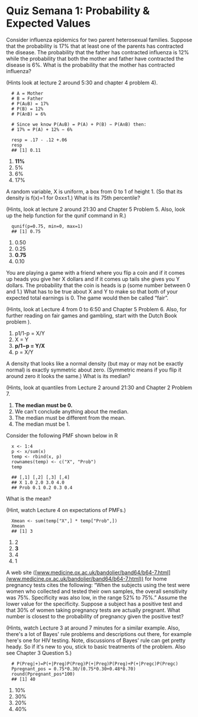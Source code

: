 # Quiz Semana 1: Probability & Expected Values

Consider influenza epidemics for two parent heterosexual families. Suppose that the probability is 17% that at least one of the parents has contracted the disease. The probability that the father has contracted influenza is 12% while the probability that both the mother and father have contracted the disease is 6%. What is the probability that the mother has contracted influenza?

(Hints look at lecture 2 around 5:30 and chapter 4 problem 4).

```RScript
  # A = Mother
  # B = Father
  # P(A∪B) = 17%
  # P(B) = 12%
  # P(A∩B) = 6%

  # Since we know P(A∪B) = P(A) + P(B) − P(A∩B) then:
  # 17% = P(A) + 12% − 6%

  resp = .17 - .12 +.06
  resp
  ## [1] 0.11
```

1. **11%**
2. 5%
3. 6%
4. 17%

A random variable, X is uniform, a box from 0 to 1 of height 1. (So that its density is f(x)=1 for 0≤x≤1.) What is its 75th percentile?

(Hints, look at lecture 2 around 21:30 and Chapter 5 Problem 5. Also, look up the help function for the qunif command in R.)

```RScript
  qunif(p=0.75, min=0, max=1)
  ## [1] 0.75
```

1. 0.50
2. 0.25
3. **0.75**
4. 0.10

You are playing a game with a friend where you flip a coin and if it comes up heads you give her X dollars and if it comes up tails she gives you Y dollars. The probability that the coin is heads is p (some number between 0 and 1.) What has to be true about X and Y to make so that both of your expected total earnings is 0. The game would then be called “fair”.

(Hints, look at Lecture 4 from 0 to 6:50 and Chapter 5 Problem 6. Also, for further reading on fair games and gambling, start with the Dutch Book problem ).

1. p1/1-p = X/Y
2. X = Y
3. **p/1−p = Y/X**
4. p = X/Y

A density that looks like a normal density (but may or may not be exactly normal) is exactly symmetric about zero. (Symmetric means if you flip it around zero it looks the same.) What is its median?

(Hints, look at quantiles from Lecture 2 around 21:30 and Chapter 2 Problem 7.

1. **The median must be 0.**
2. We can't conclude anything about the median.
3. The median must be different from the mean.
4. The median must be 1.

Consider the following PMF shown below in R

```RScript
  x <- 1:4
  p <- x/sum(x)
  temp <- rbind(x, p)
  rownames(temp) <- c("X", "Prob")
  temp
```

```RScript
  ## [,1] [,2] [,3] [,4]
  ## X 1.0 2.0 3.0 4.0
  ## Prob 0.1 0.2 0.3 0.4
```

What is the mean?

(Hint, watch Lecture 4 on expectations of PMFs.)

```RScript
  Xmean <- sum(temp["X",] * temp["Prob",])
  Xmean
  ## [1] 3
```

1. 2
2. **3**
3. 4
4. 1

A web site ([www.medicine.ox.ac.uk/bandolier/band64/b64-7.html](www.medicine.ox.ac.uk/bandolier/band64/b64-7.html)) for home pregnancy tests cites the following: “When the subjects using the test were women who collected and tested their own samples, the overall sensitivity was 75%. Specificity was also low, in the range 52% to 75%.” Assume the lower value for the specificity. Suppose a subject has a positive test and that 30% of women taking pregnancy tests are actually pregnant. What number is closest to the probability of pregnancy given the positive test?

(Hints, watch Lecture 3 at around 7 minutes for a similar example. Also, there's a lot of Bayes' rule problems and descriptions out there, for example here's one for HIV testing. Note, discussions of Bayes' rule can get pretty heady. So if it's new to you, stick to basic treatments of the problem. Also see Chapter 3 Question 5.)

```RScript
  # P(Preg|+)=P(+|Preg)P(Preg)P(+|Preg)P(Preg)+P(+|Pregc)P(Pregc)
  Ppregnant_pos = 0.75*0.30/(0.75*0.30+0.48*0.70)
  round(Ppregnant_pos*100)
  ## [1] 40
```

1. 10%
2. 30%
3. 20%
4. 40%
